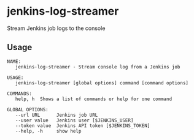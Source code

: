 # jenkins-log-streamer
Stream Jenkins job logs to the console

## Usage

```shell
NAME:
   jenkins-log-streamer - Stream console log from a Jenkins job

USAGE:
   jenkins-log-streamer [global options] command [command options]

COMMANDS:
   help, h  Shows a list of commands or help for one command

GLOBAL OPTIONS:
   --url URL      Jenkins job URL
   --user value   Jenkins user [$JENKINS_USER]
   --token value  Jenkins API token [$JENKINS_TOKEN]
   --help, -h     show help
```